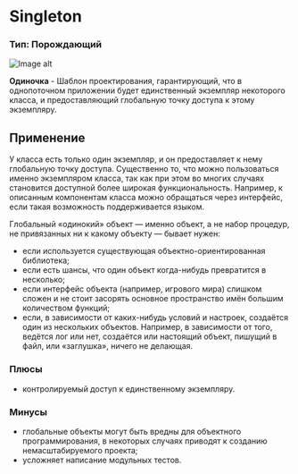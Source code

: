 # Singleton
### Тип: Порождающий

![Image alt](https://github.com/DANTEpolaris/Patterns/edit/master/UML.png)

**Одиночка** - Шаблон проектирования, гарантирующий, что в однопоточном приложении будет единственный экземпляр некоторого класса, и предоставляющий глобальную точку доступа к этому экземпляру.
## Применение
 У класса есть только один экземпляр, и он предоставляет к нему глобальную точку доступа. Существенно то, что можно пользоваться именно экземпляром класса, так как при этом во многих случаях становится доступной более широкая функциональность. Например, к описанным компонентам класса можно обращаться через интерфейс, если такая возможность поддерживается языком.

 Глобальный «одинокий» объект — именно объект, а не набор процедур, не привязанных ни к какому объекту — бывает нужен:
- если используется существующая объектно-ориентированная библиотека;
- если есть шансы, что один объект когда-нибудь превратится в несколько;
- если интерфейс объекта (например, игрового мира) слишком сложен и не стоит засорять основное пространство имён большим количеством функций;
- если, в зависимости от каких-нибудь условий и настроек, создаётся один из нескольких объектов. Например, в зависимости от того, ведётся лог или нет, создаётся или настоящий объект, пишущий в файл, или «заглушка», ничего не делающая.

### Плюсы ###
- контролируемый доступ к единственному экземпляру.

### Минусы  
- глобальные объекты могут быть вредны для объектного программирования, в некоторых случаях приводят к созданию немасштабируемого проекта;
- усложняет написание модульных тестов.
